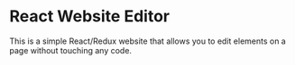 React Website Editor
============================

This is a simple React/Redux website that allows you to edit elements on a page without touching any code.